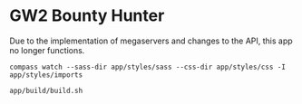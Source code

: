 GW2 Bounty Hunter
=================

Due to the implementation of megaservers and changes to the API, this app no longer functions.

`compass watch --sass-dir app/styles/sass --css-dir app/styles/css -I app/styles/imports`

`app/build/build.sh`
